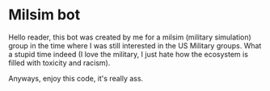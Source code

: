 # Milsim bot
Hello reader, this bot was created by me for a milsim (military simulation) group in the time where I was still interested in the US Military groups.
What a stupid time indeed (I love the military, I just hate how the ecosystem is filled with toxicity and racism).

Anyways, enjoy this code, it's really ass.
